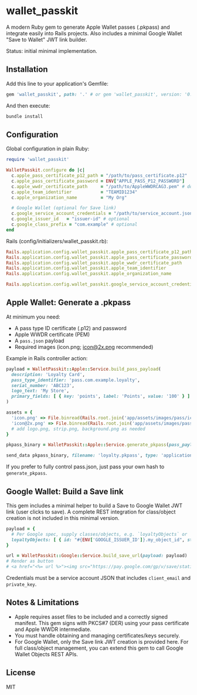 # wallet_passkit

A modern Ruby gem to generate Apple Wallet passes (.pkpass) and integrate easily into Rails projects. Also includes a minimal Google Wallet "Save to Wallet" JWT link builder.

Status: initial minimal implementation.

## Installation

Add this line to your application's Gemfile:

```ruby
gem 'wallet_passkit', path: '.' # or gem 'wallet_passkit', version: '0.1.0'
```

And then execute:

```bash
bundle install
```

## Configuration

Global configuration in plain Ruby:

```ruby
require 'wallet_passkit'

WalletPasskit.configure do |c|
  c.apple_pass_certificate_p12_path = "/path/to/pass_certificate.p12"
  c.apple_pass_certificate_password = ENV["APPLE_PASS_P12_PASSWORD"]
  c.apple_wwdr_certificate_path     = "/path/to/AppleWWDRCAG3.pem" # download from Apple
  c.apple_team_identifier           = "TEAMID1234"
  c.apple_organization_name         = "My Org"

  # Google Wallet (optional for Save link)
  c.google_service_account_credentials = "/path/to/service_account.json"
  c.google_issuer_id   = "issuer-id" # optional
  c.google_class_prefix = "com.example" # optional
end
```

Rails (config/initializers/wallet_passkit.rb):

```ruby
Rails.application.config.wallet_passkit.apple_pass_certificate_p12_path = Rails.root.join('config', 'certs', 'pass_cert.p12').to_s
Rails.application.config.wallet_passkit.apple_pass_certificate_password = ENV['APPLE_PASS_P12_PASSWORD']
Rails.application.config.wallet_passkit.apple_wwdr_certificate_path     = Rails.root.join('config', 'certs', 'AppleWWDRCAG3.pem').to_s
Rails.application.config.wallet_passkit.apple_team_identifier           = ENV['APPLE_TEAM_ID']
Rails.application.config.wallet_passkit.apple_organization_name         = 'My Org'

Rails.application.config.wallet_passkit.google_service_account_credentials = Rails.root.join('config', 'google', 'service_account.json').to_s
```

## Apple Wallet: Generate a .pkpass

At minimum you need:
- A pass type ID certificate (.p12) and password
- Apple WWDR certificate (PEM)
- A `pass.json` payload
- Required images (icon.png; icon@2x.png recommended)

Example in Rails controller action:

```ruby
payload = WalletPasskit::Apple::Service.build_pass_payload(
  description: 'Loyalty Card',
  pass_type_identifier: 'pass.com.example.loyalty',
  serial_number: 'ABC123',
  logo_text: 'My Store',
  primary_fields: [ { key: 'points', label: 'Points', value: '100' } ]
)

assets = {
  'icon.png' => File.binread(Rails.root.join('app/assets/images/pass/icon.png')),
  'icon@2x.png' => File.binread(Rails.root.join('app/assets/images/pass/icon@2x.png')),
  # add logo.png, strip.png, background.png as needed
}

pkpass_binary = WalletPasskit::Apple::Service.generate_pkpass(pass_payload: payload, assets: assets)

send_data pkpass_binary, filename: 'loyalty.pkpass', type: 'application/vnd.apple.pkpass'
```

If you prefer to fully control pass.json, just pass your own hash to `generate_pkpass`.

## Google Wallet: Build a Save link

This gem includes a minimal helper to build a Save to Google Wallet JWT link (user clicks to save). A complete REST integration for class/object creation is not included in this minimal version.

```ruby
payload = {
  # Per Google spec, supply classes/objects, e.g. `loyaltyObjects` or `eventTicketObjects`
  loyaltyObjects: [ { id: "#{ENV['GOOGLE_ISSUER_ID']}.my_object_id", state: 'ACTIVE', accountId: '123' } ]
}

url = WalletPasskit::Google::Service.build_save_url(payload: payload)
# Render as button
# <a href="<%= url %>"><img src="https://pay.google.com/gp/v/save/static/img/save.svg" /></a>
```

Credentials must be a service account JSON that includes `client_email` and `private_key`.

## Notes & Limitations

- Apple requires asset files to be included and a correctly signed manifest. This gem signs with PKCS#7 (DER) using your pass certificate and Apple WWDR intermediate.
- You must handle obtaining and managing certificates/keys securely.
- For Google Wallet, only the Save link JWT creation is provided here. For full class/object management, you can extend this gem to call Google Wallet Objects REST APIs.

## License

MIT
